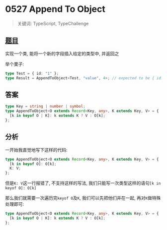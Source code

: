 # 0527 Append To Object

> 关键词: TypeScript, TypeChallenge

## [题目](https://github.com/type-challenges/type-challenges/blob/master/questions/527-medium-append-to-object/README.md)

实现一个类, 能将一个新的字段插入给定的类型中, 并返回之

举个栗子:

```ts
type Test = { id: "1" };
type Result = AppendToObject<Test, "value", 4>; // expected to be { id: '1', value: 4 }
```

## 答案

```ts
type Key = string | number | symbol;
type AppendToObject<O extends Record<Key, any>, K extends Key, V> = {
  [k in keyof O | K]: k extends K ? V : O[k];
};
```

## 分析

一开始我直觉地写下这样的代码:

```ts
type AppendToObject<O extends Record<Key, any>, K extends Key, V> = {
  [k in keyof O]: O[k];
  K: V;
};
```

但是`K: V`这一行报错了, 不支持这样的写法, 我们只能写一次类型这样的语句`[k in keyof O]: O[k]`

那么我们就需要一次遍历完`keyof O`及`K`, 我们可以先把他们并在一起, 再对`K`做特殊处理即可:

```ts
type AppendToObject<O extends Record<Key, any>, K extends Key, V> = {
  [k in keyof O | K]: k extends K ? V : O[k];
};
```
